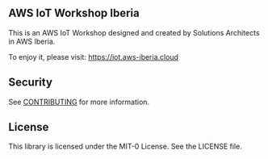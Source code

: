 ## AWS IoT Workshop Iberia

This is an AWS IoT Workshop designed and created by Solutions Architects in AWS Iberia.

To enjoy it, please visit: https://iot.aws-iberia.cloud

## Security

See [CONTRIBUTING](CONTRIBUTING.md#security-issue-notifications) for more information.

## License

This library is licensed under the MIT-0 License. See the LICENSE file.

